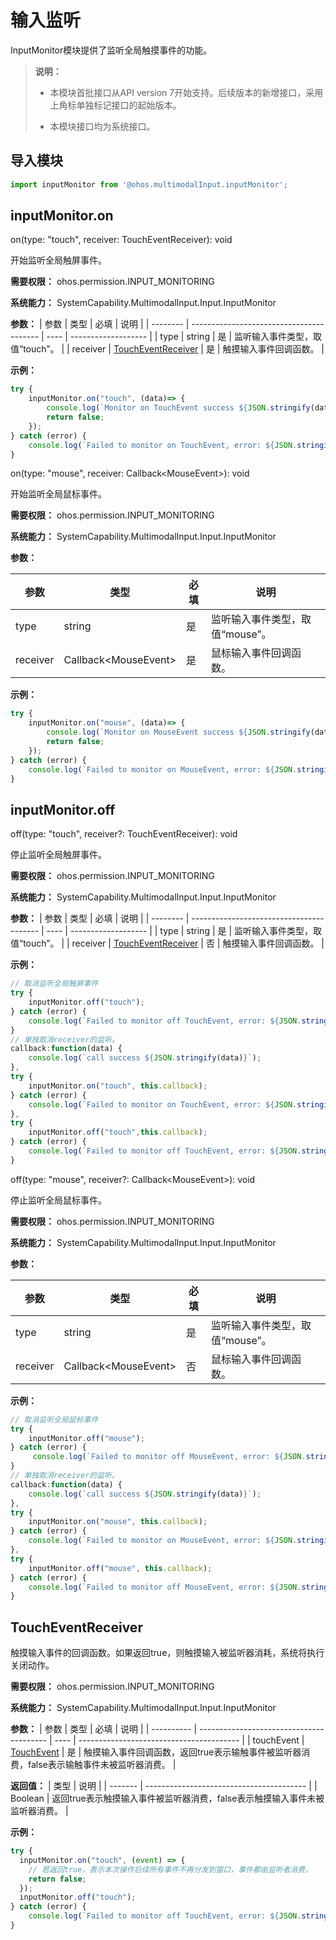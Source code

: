 # 输入监听

InputMonitor模块提供了监听全局触摸事件的功能。

>  **说明：**
> - 本模块首批接口从API version 7开始支持。后续版本的新增接口，采用上角标单独标记接口的起始版本。
>
> - 本模块接口均为系统接口。


## 导入模块


```js
import inputMonitor from '@ohos.multimodalInput.inputMonitor';
```


## inputMonitor.on

on(type: "touch", receiver: TouchEventReceiver): void

开始监听全局触屏事件。

**需要权限：** ohos.permission.INPUT_MONITORING

**系统能力：** SystemCapability.MultimodalInput.Input.InputMonitor

  **参数：**
| 参数       | 类型                                       | 必填   | 说明                  |
| -------- | ---------------------------------------- | ---- | ------------------- |
| type     | string                                   | 是    | 监听输入事件类型，取值“touch”。 |
| receiver | [TouchEventReceiver](#toucheventreceiver) | 是    | 触摸输入事件回调函数。         |

  **示例：**

```js
try {
    inputMonitor.on("touch", (data)=> {
        console.log(`Monitor on TouchEvent success ${JSON.stringify(data)}`);
        return false;
    });
} catch (error) {
    console.log(`Failed to monitor on TouchEvent, error: ${JSON.stringify(error, [`code`, `message`])}`);
}
```


on(type: "mouse", receiver: Callback&lt;MouseEvent&gt;): void

开始监听全局鼠标事件。

**需要权限：** ohos.permission.INPUT_MONITORING

**系统能力：** SystemCapability.MultimodalInput.Input.InputMonitor

  **参数：** 

| 参数       | 类型                         | 必填   | 说明                  |
| -------- | -------------------------- | ---- | ------------------- |
| type     | string                     | 是    | 监听输入事件类型，取值“mouse”。 |
| receiver | Callback&lt;MouseEvent&gt; | 是    | 鼠标输入事件回调函数。         |

  **示例：**

```js
try {
    inputMonitor.on("mouse", (data)=> {
        console.log(`Monitor on MouseEvent success ${JSON.stringify(data)}`);
        return false;
    });
} catch (error) {
    console.log(`Failed to monitor on MouseEvent, error: ${JSON.stringify(error, [`code`, `message`])}`);
}
```



## inputMonitor.off

off(type: "touch", receiver?: TouchEventReceiver): void

停止监听全局触屏事件。

**需要权限：** ohos.permission.INPUT_MONITORING

**系统能力：** SystemCapability.MultimodalInput.Input.InputMonitor

  **参数：**
| 参数       | 类型                                       | 必填   | 说明                  |
| -------- | ---------------------------------------- | ---- | ------------------- |
| type     | string                                   | 是    | 监听输入事件类型，取值“touch”。 |
| receiver | [TouchEventReceiver](#toucheventreceiver) | 否    | 触摸输入事件回调函数。         |

  **示例：**

```js
// 取消监听全局触屏事件
try {
    inputMonitor.off("touch");
} catch (error) {
    console.log(`Failed to monitor off TouchEvent, error: ${JSON.stringify(error, [`code`, `message`])}`);
}
// 单独取消receiver的监听。
callback:function(data) {
    console.log(`call success ${JSON.stringify(data)}`);
},
try {
    inputMonitor.on("touch", this.callback);
} catch (error) {
    console.log(`Failed to monitor on TouchEvent, error: ${JSON.stringify(error, [`code`, `message`])}`);
},
try {
    inputMonitor.off("touch",this.callback);
} catch (error) {
    console.log(`Failed to monitor off TouchEvent, error: ${JSON.stringify(error, [`code`, `message`])}`);
}
```

off(type: "mouse", receiver?: Callback&lt;MouseEvent&gt;): void

停止监听全局鼠标事件。

**需要权限：** ohos.permission.INPUT_MONITORING

**系统能力：** SystemCapability.MultimodalInput.Input.InputMonitor

  **参数：**

| 参数       | 类型                         | 必填   | 说明                  |
| -------- | -------------------------- | ---- | ------------------- |
| type     | string                     | 是    | 监听输入事件类型，取值“mouse”。 |
| receiver | Callback&lt;MouseEvent&gt; | 否    | 鼠标输入事件回调函数。         |

**示例：**

```js
// 取消监听全局鼠标事件
try {
    inputMonitor.off("mouse");
} catch (error) {
     console.log(`Failed to monitor off MouseEvent, error: ${JSON.stringify(error, [`code`, `message`])}`);
}
// 单独取消receiver的监听。
callback:function(data) {
    console.log(`call success ${JSON.stringify(data)}`);
},
try {
    inputMonitor.on("mouse", this.callback);
} catch (error) {
    console.log(`Failed to monitor on MouseEvent, error: ${JSON.stringify(error, [`code`, `message`])}`);
},
try {
    inputMonitor.off("mouse", this.callback);
} catch (error) {
    console.log(`Failed to monitor off MouseEvent, error: ${JSON.stringify(error, [`code`, `message`])}`);
}
```



## TouchEventReceiver

触摸输入事件的回调函数。如果返回true，则触摸输入被监听器消耗，系统将执行关闭动作。

**需要权限：** ohos.permission.INPUT_MONITORING

**系统能力：** SystemCapability.MultimodalInput.Input.InputMonitor

  **参数：**
| 参数         | 类型                                       | 必填   | 说明                                       |
| ---------- | ---------------------------------------- | ---- | ---------------------------------------- |
| touchEvent | [TouchEvent](../arkui-js/js-components-common-events.md) | 是    | 触摸输入事件回调函数，返回true表示输触事件被监听器消费，false表示输触事件未被监听器消费。 |

  **返回值：**
| 类型      | 说明                                       |
| ------- | ---------------------------------------- |
| Boolean | 返回true表示触摸输入事件被监听器消费，false表示触摸输入事件未被监听器消费。 |

  **示例：**

```js
try {
  inputMonitor.on("touch", (event) => {
    // 若返回true，表示本次操作后续所有事件不再分发到窗口，事件都由监听者消费。
    return false;
  });
  inputMonitor.off("touch");
} catch (error) {
    console.log(`Failed to monitor off TouchEvent, error: ${JSON.stringify(error, [`code`, `message`])}`);
}
```
